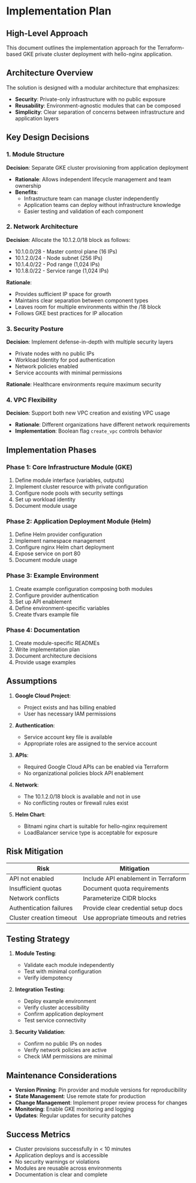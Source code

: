 # Implementation Plan

## High-Level Approach

This document outlines the implementation approach for the Terraform-based GKE private cluster deployment with hello-nginx application.

## Architecture Overview

The solution is designed with a modular architecture that emphasizes:
- **Security**: Private-only infrastructure with no public exposure
- **Reusability**: Environment-agnostic modules that can be composed
- **Simplicity**: Clear separation of concerns between infrastructure and application layers

## Key Design Decisions

### 1. Module Structure

**Decision**: Separate GKE cluster provisioning from application deployment
- **Rationale**: Allows independent lifecycle management and team ownership
- **Benefits**: 
  - Infrastructure team can manage cluster independently
  - Application teams can deploy without infrastructure knowledge
  - Easier testing and validation of each component

### 2. Network Architecture

**Decision**: Allocate the 10.1.2.0/18 block as follows:
- 10.1.0.0/28 - Master control plane (16 IPs)
- 10.1.2.0/24 - Node subnet (256 IPs)
- 10.1.4.0/22 - Pod range (1,024 IPs)
- 10.1.8.0/22 - Service range (1,024 IPs)

**Rationale**:
- Provides sufficient IP space for growth
- Maintains clear separation between component types
- Leaves room for multiple environments within the /18 block
- Follows GKE best practices for IP allocation

### 3. Security Posture

**Decision**: Implement defense-in-depth with multiple security layers
- Private nodes with no public IPs
- Workload Identity for pod authentication
- Network policies enabled
- Service accounts with minimal permissions

**Rationale**: Healthcare environments require maximum security

### 4. VPC Flexibility

**Decision**: Support both new VPC creation and existing VPC usage
- **Rationale**: Different organizations have different network requirements
- **Implementation**: Boolean flag `create_vpc` controls behavior

## Implementation Phases

### Phase 1: Core Infrastructure Module (GKE)
1. Define module interface (variables, outputs)
2. Implement cluster resource with private configuration
3. Configure node pools with security settings
4. Set up workload identity
5. Document module usage

### Phase 2: Application Deployment Module (Helm)
1. Define Helm provider configuration
2. Implement namespace management
3. Configure nginx Helm chart deployment
4. Expose service on port 80
5. Document module usage

### Phase 3: Example Environment
1. Create example configuration composing both modules
2. Configure provider authentication
3. Set up API enablement
4. Define environment-specific variables
5. Create tfvars example file

### Phase 4: Documentation
1. Create module-specific READMEs
2. Write implementation plan
3. Document architecture decisions
4. Provide usage examples

## Assumptions

1. **Google Cloud Project**: 
   - Project exists and has billing enabled
   - User has necessary IAM permissions

2. **Authentication**:
   - Service account key file is available
   - Appropriate roles are assigned to the service account

3. **APIs**:
   - Required Google Cloud APIs can be enabled via Terraform
   - No organizational policies block API enablement

4. **Network**:
   - The 10.1.2.0/18 block is available and not in use
   - No conflicting routes or firewall rules exist

5. **Helm Chart**:
   - Bitnami nginx chart is suitable for hello-nginx requirement
   - LoadBalancer service type is acceptable for exposure

## Risk Mitigation

| Risk | Mitigation |
|------|------------|
| API not enabled | Include API enablement in Terraform |
| Insufficient quotas | Document quota requirements |
| Network conflicts | Parameterize CIDR blocks |
| Authentication failures | Provide clear credential setup docs |
| Cluster creation timeout | Use appropriate timeouts and retries |

## Testing Strategy

1. **Module Testing**:
   - Validate each module independently
   - Test with minimal configuration
   - Verify idempotency

2. **Integration Testing**:
   - Deploy example environment
   - Verify cluster accessibility
   - Confirm application deployment
   - Test service connectivity

3. **Security Validation**:
   - Confirm no public IPs on nodes
   - Verify network policies are active
   - Check IAM permissions are minimal

## Maintenance Considerations

- **Version Pinning**: Pin provider and module versions for reproducibility
- **State Management**: Use remote state for production
- **Change Management**: Implement proper review process for changes
- **Monitoring**: Enable GKE monitoring and logging
- **Updates**: Regular updates for security patches

## Success Metrics

- Cluster provisions successfully in < 10 minutes
- Application deploys and is accessible
- No security warnings or violations
- Modules are reusable across environments
- Documentation is clear and complete